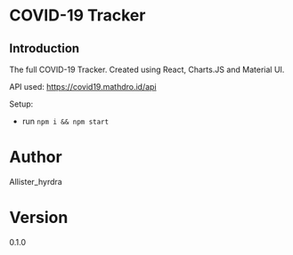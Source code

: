 # COVID-19 Tracker

## Introduction

The full COVID-19 Tracker. Created using React, Charts.JS and Material UI.

API used: https://covid19.mathdro.id/api

Setup:

- run `npm i && npm start`

# Author

Allister_hyrdra

# Version

0.1.0
